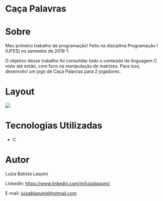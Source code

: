 # Caça Palavras

# Sobre
Meu primeiro trabalho de programação! Feito na disciplina Programação I (UFES) no semestre de 2019-1.

O objetivo desse trabalho foi consolidar todo o conteúdo de linguagem C visto até então, com foco na manipulação de matrizes. Para isso, desenvolvi um jogo de Caça Palavras para 2 jogadores.

# Layout
<img src='C:\Users\luiza\Pictures\GitHub\Caca-Palavras'>

# Tecnologias Utilizadas
- C

# Autor

Luiza Batista Laquini

LinkedIn: https://www.linkedin.com/in/luizalaquini/

E-mail: luizablaquini@hotmail.com
